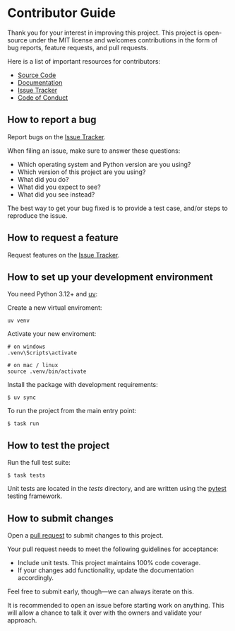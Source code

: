 # Contributor Guide

Thank you for your interest in improving this project.
This project is open-source under the MIT license and
welcomes contributions in the form of bug reports, feature requests, and pull requests.

Here is a list of important resources for contributors:

- [Source Code]
- [Documentation]
- [Issue Tracker]
- [Code of Conduct]

## How to report a bug

Report bugs on the [Issue Tracker].

When filing an issue, make sure to answer these questions:

- Which operating system and Python version are you using?
- Which version of this project are you using?
- What did you do?
- What did you expect to see?
- What did you see instead?

The best way to get your bug fixed is to provide a test case,
and/or steps to reproduce the issue.

## How to request a feature

Request features on the [Issue Tracker].

## How to set up your development environment

You need Python 3.12+ and [uv](https://docs.astral.sh/uv/):

Create a new virtual enviroment:

```
uv venv
```

Activate your new enviroment:

```
# on windows
.venv\Scripts\activate

# on mac / linux
source .venv/bin/activate
```

Install the package with development requirements:

```
$ uv sync
```

To run the project from the main entry point:

```
$ task run
```

## How to test the project

Run the full test suite:

```
$ task tests
```

Unit tests are located in the _tests_ directory,
and are written using the [pytest](https://pytest.readthedocs.io/) testing framework.

## How to submit changes

Open a [pull request] to submit changes to this project.

Your pull request needs to meet the following guidelines for acceptance:

- Include unit tests. This project maintains 100% code coverage.
- If your changes add functionality, update the documentation accordingly.

Feel free to submit early, though—we can always iterate on this.

It is recommended to open an issue before starting work on anything.
This will allow a chance to talk it over with the owners and validate your approach.

[source code]: https://github.com/prassanna-ravishankar/clearml-mcp
[documentation]: "https://prassanna-ravishankar.github.io/clearml-mcp"
[issue tracker]: https://github.com/prassanna-ravishankar/clearml-mcp/issues
[pull request]: https://github.com/prassanna-ravishankar/clearml-mcp/pulls
[code of conduct]: CODE_OF_CONDUCT.md
